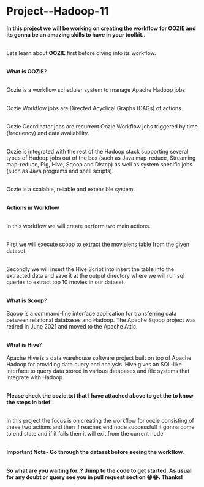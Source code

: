 # Project--Hadoop-11

<table>
  
**In this project we will be working on creating the workflow for OOZIE and its gonna be an amazing skills to have in your toolkit.**.<br></br>

Lets learn about **OOZIE** first before diving into its workflow.<br></br>

**What is OOZIE**?<br></br>

Oozie is a workflow scheduler system to manage Apache Hadoop jobs.<br></br>

Oozie Workflow jobs are Directed Acyclical Graphs (DAGs) of actions.<br></br>

Oozie Coordinator jobs are recurrent Oozie Workflow jobs triggered by time (frequency) and data availability.<br></br>

Oozie is integrated with the rest of the Hadoop stack supporting several types of Hadoop jobs out of the box (such as Java map-reduce, Streaming map-reduce, Pig, Hive, Sqoop and Distcp) as well as system specific jobs (such as Java programs and shell scripts).<br></br>

Oozie is a scalable, reliable and extensible system.<br></br>

**Actions in Workflow**<br></br>

In this workflow we will create perform two main actions.<br></br>

First we will execute scoop to extract the movielens table from the given dataset.<br></br>

Secondly we will insert the Hive Script into insert the table into the extracted data and save it at the output directory where we will run sql queries to extract top 10
movies in our dataset.<br></br>

**What is Scoop**?<br></br>
Sqoop is a command-line interface application for transferring data between relational databases and Hadoop. The Apache Sqoop project was retired in June 2021 and moved to the Apache Attic.<br></br>

**What is Hive**?<br></br>
Apache Hive is a data warehouse software project built on top of Apache Hadoop for providing data query and analysis. Hive gives an SQL-like interface to query data stored in various databases and file systems that integrate with Hadoop.<br></br>


**Please check the oozie.txt that I have attached above to get the to know the steps in brief**.<br></br>

In this project the focus is on creating the workflow for oozie consisting of these two actions and then if reaches end node successfull it gonna come to end state and 
if it fails then it will exit from the current node.<br></br>

**Important Note- Go through the dataset before seeing the workflow.**



</table>

**So what are you waiting for..? Jump to the code to get started. As usual for any doubt or query see you in pull request section 😁😂. Thanks!**
